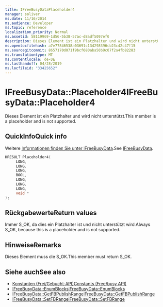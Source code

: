 ```yaml
---
title: IFreeBusyDataPlaceholder4
manager: soliver
ms.date: 11/16/2014
ms.audience: Developer
ms.topic: reference
localization_priority: Normal
ms.assetid: 58119969-1d56-5b38-57ac-d8adf5097ef0
description: Dieses Element ist ein Platzhalter und wird nicht unterstützt.
ms.openlocfilehash: a7e77846538a03691c134298396cb23c42c47f15
ms.sourcegitcommit: 8657170d071f9bcf680aba50b9c07f2a4fb82283
ms.translationtype: MT
ms.contentlocale: de-DE
ms.lasthandoff: 04/28/2019
ms.locfileid: "33425652"
---
```

# <a name="ifreebusydataplaceholder4"></a><span data-ttu-id="a8438-103">IFreeBusyData::Placeholder4</span><span class="sxs-lookup"><span data-stu-id="a8438-103">IFreeBusyData::Placeholder4</span></span>

<span data-ttu-id="a8438-104">Dieses Element ist ein Platzhalter und wird nicht unterstützt.</span><span class="sxs-lookup"><span data-stu-id="a8438-104">This member is a placeholder and is not supported.</span></span>
  
## <a name="quick-info"></a><span data-ttu-id="a8438-105">QuickInfo</span><span class="sxs-lookup"><span data-stu-id="a8438-105">Quick info</span></span>

<span data-ttu-id="a8438-106">Weitere [Informationen finden Sie unter IFreeBusyData](ifreebusydata.md).</span><span class="sxs-lookup"><span data-stu-id="a8438-106">See [IFreeBusyData](ifreebusydata.md).</span></span>
  
```cpp
HRESULT Placeholder4( 
     LONG, 
     LONG,  
     LONG,  
     BOOL, 
     LONG, 
     LONG,  
     LONG, 
     void * 
);

```

## <a name="return-values"></a><span data-ttu-id="a8438-107">Rückgabewerte</span><span class="sxs-lookup"><span data-stu-id="a8438-107">Return values</span></span>

<span data-ttu-id="a8438-108">Immer S_OK, da dies ein Platzhalter ist und nicht unterstützt wird.</span><span class="sxs-lookup"><span data-stu-id="a8438-108">Always S_OK, because this is a placeholder and is not supported.</span></span>
  
## <a name="remarks"></a><span data-ttu-id="a8438-109">Hinweise</span><span class="sxs-lookup"><span data-stu-id="a8438-109">Remarks</span></span>

<span data-ttu-id="a8438-110">Dieses Element muss die S_OK.</span><span class="sxs-lookup"><span data-stu-id="a8438-110">This member must return S_OK.</span></span>
  
## <a name="see-also"></a><span data-ttu-id="a8438-111">Siehe auch</span><span class="sxs-lookup"><span data-stu-id="a8438-111">See also</span></span>

- [<span data-ttu-id="a8438-112">Konstanten (Frei/Gebucht-API)</span><span class="sxs-lookup"><span data-stu-id="a8438-112">Constants (Free/busy API)</span></span>](constants-free-busy-api.md)
- [<span data-ttu-id="a8438-113">IFreeBusyData::EnumBlocks</span><span class="sxs-lookup"><span data-stu-id="a8438-113">IFreeBusyData::EnumBlocks</span></span>](ifreebusydata-enumblocks.md)
- [<span data-ttu-id="a8438-114">IFreeBusyData::GetFBPublishRange</span><span class="sxs-lookup"><span data-stu-id="a8438-114">IFreeBusyData::GetFBPublishRange</span></span>](ifreebusydata-getfbpublishrange.md)
- [<span data-ttu-id="a8438-115">IFreeBusyData::SetFBRange</span><span class="sxs-lookup"><span data-stu-id="a8438-115">IFreeBusyData::SetFBRange</span></span>](ifreebusydata-setfbrange.md)

